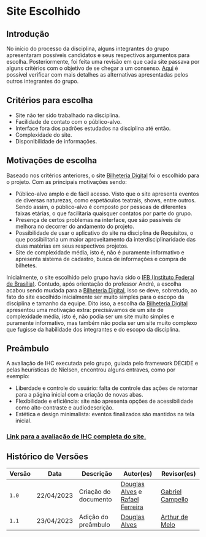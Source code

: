 # Site Escolhido

## Introdução
No início do processo da disciplina, alguns integrantes do grupo apresentaram possíveis candidatos e seus respectivos argumentos para escolha. Posteriormente, foi feita uma revisão em que cada site passava por alguns critérios com o objetivo de se chegar a um consenso.
[Aqui](sites-avaliados.md) é possível verificar com mais detalhes as alternativas apresentadas pelos outros integrantes do grupo. 

## Critérios para escolha
* Site não ter sido trabalhado na disciplina.
* Facilidade de contato com o público-alvo.
* Interface fora dos padrões estudados na disciplina até então.
* Complexidade do site.
* Disponibilidade de informações.

## Motivações de escolha
Baseado nos critérios anteriores, o site [Bilheteria Digital](https://play.google.com/store/apps/details?id=com.bilheteriadigital.mobile&hl=pt_BR&gl=US) foi o escolhido para o projeto. Com as principais motivações sendo:

* Público-alvo amplo e de fácil acesso. Visto que o site apresenta eventos de diversas naturezas, como espetáculos teatrais, shows, entre outros. Sendo assim, o público-alvo é composto por pessoas de diferentes faixas etárias, o que facilitaria quaisquer contatos por parte do grupo.
* Presença de certos problemas na interface, que são passíveis de melhora no decorrer do andamento do projeto.
* Possibilidade de usar o aplicativo do site na disciplina de Requisitos, o que possibilitaria um maior aproveitamento da interdisciplinaridade das duas matérias em seus respectivos projetos.
* Site de complexidade média, isto é, não é puramente informativo e apresenta sistema de cadastro, busca de informações e compra de bilhetes.

Inicialmente, o site escolhido pelo grupo havia sido o [IFB (Instituto Federal de Brasília)](https://www.ifb.edu.br). Contudo, após orientação do professor André, a escolha acabou sendo mudada para a [Bilheteria Digital](https://play.google.com/store/apps/details?id=com.bilheteriadigital.mobile&hl=pt_BR&gl=US), isso se deve, sobretudo, ao fato do site escolhido inicialmente  ser muito simples para o escopo da disciplina e tamanho da equipe. Dito isso, a escolha da [Bilheteria Digital](https://play.google.com/store/apps/details?id=com.bilheteriadigital.mobile&hl=pt_BR&gl=US) apresentou uma motivação extra: precisávamos de um site de complexidade média, isto é, não podia ser um site muito simples e puramente informativo, mas também não podia ser um site muito complexo que fugisse da habilidade dos integrantes e do escopo da disciplina.

## Preâmbulo
A avaliação de IHC executada pelo grupo, guiada pelo framework DECIDE e pelas heurísticas de Nielsen, encontrou alguns entraves, como por exemplo:

* Liberdade e controle do usuário: falta de controle das ações de retornar para a página inicial com a criação de novas abas.
* Flexibilidade e eficiência: site não apresenta opções de acessibilidade como alto-contraste e audiodescrição.
* Estética e design minimalista: eventos finalizados são mantidos na tela inicial.

###  [Link para a avaliação de IHC completa do site.](avaliacoes/avaliacao-bilheteria-digital.pdf)
## Histórico de Versões

Versão  |   Data   | Descrição | Autor(es) | Revisor(es)
--------- | ------ | ------ | ---------- | ----------
 `1.0` | 22/04/2023 | Criação do documento | [Douglas Alves](https://github.com/dougalvs) e [Rafael Ferreira](https://github.com/RafaelCLG0)| [Gabriel Campello](https://github.com/g16c)
 `1.1` | 23/04/2023 | Adição do preâmbulo | [Douglas Alves](https://github.com/dougalvs)| [Arthur de Melo](https://github.com/arthurmlv)